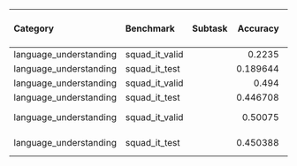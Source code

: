 | Category               | Benchmark      | Subtask   |   Accuracy | Number few shot   | Model                                                       |
|:-----------------------|:---------------|:----------|-----------:|:------------------|:------------------------------------------------------------|
| language_understanding | squad_it_valid |           |   0.2235   | 0-shot            | /leonardo_work/IscrC_GELATINO/gpuccett/models/camoscio2_13b |
| language_understanding | squad_it_test  |           |   0.189644 | 0-shot            | /leonardo_work/IscrC_GELATINO/gpuccett/models/camoscio2_13b |
| language_understanding | squad_it_valid |           |   0.494    | 5-shot            | /leonardo_work/IscrC_GELATINO/gpuccett/models/camoscio2_13b |
| language_understanding | squad_it_test  |           |   0.446708 | 5-shot            | /leonardo_work/IscrC_GELATINO/gpuccett/models/camoscio2_13b |
| language_understanding | squad_it_valid |           |   0.50075  | 10-shot           | /leonardo_work/IscrC_GELATINO/gpuccett/models/camoscio2_13b |
| language_understanding | squad_it_test  |           |   0.450388 | 10-shot           | /leonardo_work/IscrC_GELATINO/gpuccett/models/camoscio2_13b |